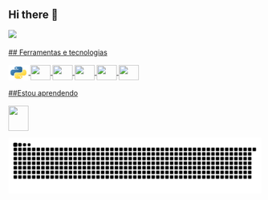 ## Hi there 👋

<div align="left">
  <a href="https://github.com/andreelzs"</a>
  <img height="180em" src="https://github-readme-stats.vercel.app/api/top-langs/?username=andreelzs&layout=compact&langs_count=7&theme=dark"/>
</div>

<div style="display: inline_block"><br>
## Ferramentas e tecnologias <br><br>

  <img align="center" height="30" width="40" src="https://raw.githubusercontent.com/devicons/devicon/master/icons/python/python-original.svg">
  <img align="center" height="30" width="40" src="https://cdn.jsdelivr.net/gh/devicons/devicon@latest/icons/html5/html5-plain-wordmark.svg">
  <img align="center" height="30" width="40" src="https://cdn.jsdelivr.net/gh/devicons/devicon@latest/icons/css3/css3-plain-wordmark.svg">
  <img align="center" height="30" width="40" src="https://cdn.jsdelivr.net/gh/devicons/devicon@latest/icons/javascript/javascript-original.svg" />
  <img align="center" height="30" width="40" src="https://cdn.jsdelivr.net/gh/devicons/devicon@latest/icons/c/c-original.svg" />
  <img align="center" height="30" width="40" src="https://cdn.jsdelivr.net/gh/devicons/devicon@latest/icons/sqldeveloper/sqldeveloper-original.svg" />
</div>

<div style="display: inline_block"><br>
##Estou aprendendo <br><br>

  <img align="center" height="50" width="40" src="https://cdn.jsdelivr.net/gh/devicons/devicon@latest/icons/java/java-original-wordmark.svg">

</div>

![Snake animation](https://github.com/andreelzs/andreelzs/blob/output/github-contribution-grid-snake.svg)
          
          
